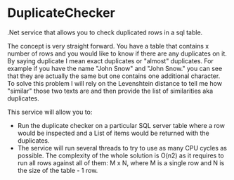 # DuplicateChecker
.Net service that allows you to check duplicated rows in a sql table.

The concept is very straight forward. You have a table that contains x number of rows and you would like to know if there are any duplicates on it. By saying duplicate I mean exact duplicates or "almost" duplicates. For example if you have the name "John Snow" and "John Snow." you can see that they are actually the same but one contains one additional character. To solve this problem I will rely on the Levenshtein distance to tell me how "similar" those two texts are and then provide the list of similarities aka duplicates.

This service will allow you to:
- Run the duplicate checker on a particular SQL server table where a row would be inspected and a List<string> of items would be returned with the duplicates.
 - The service will run several threads to try to use as many CPU cycles as possible. The complexity of the whole solution is O(n2) as it requires to run all rows against all of them: M x N, where M is a single row and N is the size of the table - 1 row.
